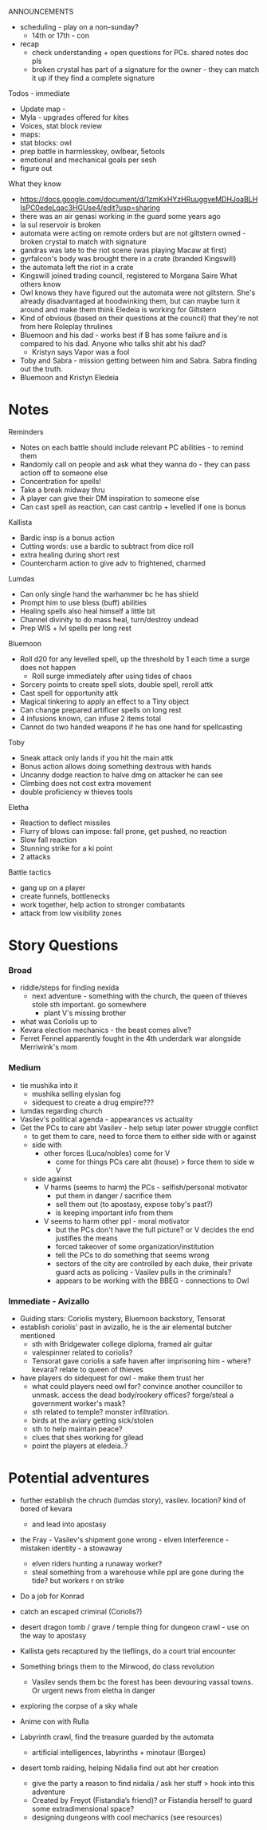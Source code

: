 
ANNOUNCEMENTS
- scheduling - play on a non-sunday?
	- 14th or 17th - con
- recap
	- check understanding + open questions for PCs. shared notes doc pls
	- broken crystal has part of a signature for the owner - they can match it up if they find a complete signature

Todos - immediate
- Update map -
- Myla - upgrades offered for kites
- Voices, stat block review
- maps: 
- stat blocks: owl
- prep battle in harmlesskey, owlbear, 5etools
- emotional and mechanical goals per sesh
- figure out

What they know
- https://docs.google.com/document/d/1zmKxHYzHRuuggveMDHJoaBLHIsPC0edeLqac3HGUse4/edit?usp=sharing
- there was an air genasi working in the guard some years ago 
- la sul reservoir is broken
- automata were acting on remote orders but are not giltstern owned - broken crystal to match with signature
- gandras was late to the riot scene (was playing Macaw at first)
- gyrfalcon's body was brought there in a crate (branded Kingswill)
- the automata left the riot in a crate
- Kingswill joined trading council, registered to Morgana Saire
What others know
- Owl knows they have figured out the automata were not giltstern. She's already disadvantaged at hoodwinking them, but can maybe turn it around and make them think Eledeia is working for Giltstern
- Kind of obvious (based on their questions at the council) that they're not from here
Roleplay thrulines
- Bluemoon and his dad - works best if B has some failure and is compared to his dad. Anyone who talks shit abt his dad?
	- Kristyn says Vapor was a fool
- Toby and Sabra - mission getting between him and Sabra. Sabra finding out the truth. 
- Bluemoon and Kristyn Eledeia

# Notes
Reminders
- Notes on each battle should include relevant PC abilities - to remind them
- Randomly call on people and ask what they wanna do - they can pass action off to someone else
- Concentration for spells!
- Take a break midway thru
- A player can give their DM inspiration to someone else
- Can cast spell as reaction, can cast cantrip + levelled if one is bonus

Kallista
- Bardic insp is a bonus action
- Cutting words: use a bardic to subtract from dice roll
- extra healing during short rest
- Countercharm action to give adv to frightened, charmed

Lumdas
- Can only single hand the warhammer bc he has shield
- Prompt him to use bless (buff) abilities
- Healing spells also heal himself a little bit
- Channel divinity to do mass heal, turn/destroy undead
- Prep WIS + lvl spells per long rest

Bluemoon
- Roll d20 for any levelled spell, up the threshold by 1 each time a surge does not happen
    - Roll surge immediately after using tides of chaos
- Sorcery points to create spell slots, double spell, reroll attk
- Cast spell for opportunity attk
- Magical tinkering to apply an effect to a Tiny object
- Can change prepared artificer spells on long rest
- 4 infusions known, can infuse 2 items total
- Cannot do two handed weapons if he has one hand for spellcasting

Toby
- Sneak attack only lands if you hit the main attk
- Bonus action allows doing something dextrous with hands
- Uncanny dodge reaction to halve dmg on attacker he can see
- Climbing does not cost extra movement
- double proficiency w thieves tools

Eletha
- Reaction to deflect missiles
- Flurry of blows can impose: fall prone, get pushed, no reaction
- Slow fall reaction
- Stunning strike for a ki point
- 2 attacks

Battle tactics
- gang up on a player
- create funnels, bottlenecks
- work together, help action to stronger combatants
- attack from low visibility zones


# Story Questions
### Broad
- riddle/steps for finding nexida
	- next adventure - something with the church, the queen of thieves stole sth important. go somewhere
		- plant V's missing brother
- what was Coriolis up to
- Kevara election mechanics - the beast comes alive?
- Ferret Fennel apparently fought in the 4th underdark war alongside Merriwink's mom
### Medium
-  tie mushika into it
	- mushika selling elysian fog
	- sidequest to create a drug empire???
- lumdas regarding church
- Vasilev's political agenda - appearances vs actuality
- Get the PCs to care abt Vasilev - help setup later power struggle conflict
	- to get them to care, need to force them to either side with or against
	- side with
		- other forces (Luca/nobles) come for V
			- come for things PCs care abt (house) > force them to side w V
	- side against
		- V harms (seems to harm) the PCs - selfish/personal motivator
			- put them in danger / sacrifice them
			- sell them out (to apostasy, expose toby's past?)
			- is keeping important info from them
		- V seems to harm other ppl - moral motivator
			- but the PCs don't have the full picture? or V decides the end justifies the means
			- forced takeover of some organization/institution
			- tell the PCs to do something that seems wrong
			- sectors of the city are controlled by each duke, their private guard acts as policing - Vasilev pulls in the criminals?
			- appears to be working with the BBEG - connections to Owl
### Immediate - Avizallo
- Guiding stars: Coriolis mystery, Bluemoon backstory, Tensorat
- establish coriolis' past in avizallo, he is the air elemental butcher mentioned
	- sth with Bridgewater college diploma, framed air guitar
	- valespinner related to coriolis?
	- Tensorat gave coriolis a safe haven after imprisoning him - where? kevara? relate to queen of thieves
- have players do sidequest for owl - make them trust her
	- what could players need owl for? convince another councillor to unmask. access the dead body/rookery offices? forge/steal a government worker's mask?
	- sth related to temple? monster infiltration. 
	- birds at the aviary getting sick/stolen
	- sth to help maintain peace?
	- clues that shes working for gilead
	- point the players at eledeia..?


# Potential adventures
- further establish the chruch (lumdas story), vasilev. location? kind of bored of kevara
	- and lead into apostasy
- the Fray - Vasilev's shipment gone wrong - elven interference - mistaken identity - a stowaway
	- elven riders hunting a runaway worker?
	- steal something from a warehouse while ppl are gone during the tide? but workers r on strike
- Do a job for Konrad
- catch an escaped criminal (Coriolis?)
- desert dragon tomb / grave / temple thing for dungeon crawl - use on the way to apostasy
- Kallista gets recaptured by the tieflings, do a court trial encounter
- Something brings them to the Mirwood, do class revolution
	- Vasilev sends them bc the forest has been devouring vassal towns. Or urgent news from eletha in danger
- exploring the corpse of a sky whale
- Anime con with Rulla
- Labyrinth crawl, find the treasure guarded by the automata
    - artificial intelligences, labyrinths + minotaur (Borges)

- desert tomb raiding, helping Nidalia find out abt her creation
    - give the party a reason to find nidalia / ask her stuff > hook into this adventure
    - Created by Freyot (Fistandia’s friend)? or Fistandia herself to guard some extradimensional space?
    - designing dungeons with cool mechanics (see resources)

